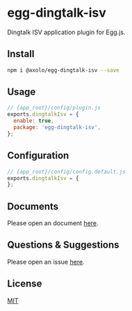 # egg-dingtalk-isv

Dingtalk ISV application plugin for Egg.js.

## Install

```bash
npm i @axolo/egg-dingtalk-isv --save
```

## Usage

```js
// {app_root}/config/plugin.js
exports.dingtalkIsv = {
  enable: true,
  package: 'egg-dingtalk-isv',
};
```

## Configuration

```js
// {app_root}/config/config.default.js
exports.dingtalkIsv = {
};
```

## Documents

Please open an document [here](./docs).

## Questions & Suggestions

Please open an issue [here](https://github.com/axolo/egg-dingtalk-isv/issues).

## License

[MIT](LICENSE)
